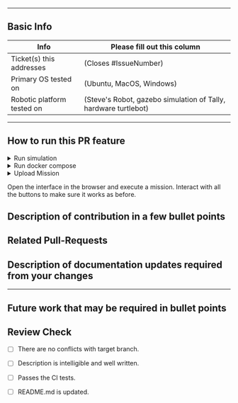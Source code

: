 <!-- Please fill out the following pull request template for non-trivial changes to help us process your PR faster and more efficiently.-->

---

## Basic Info

| Info | Please fill out this column |
| ------ | ----------- |
| Ticket(s) this addresses   | (Closes #IssueNumber) |
| Primary OS tested on | (Ubuntu, MacOS, Windows) |
| Robotic platform tested on | (Steve's Robot, gazebo simulation of Tally, hardware turtlebot) |

---
## How to run this PR feature
<!--
* Branches to be checkout
* Instruction to run the docker/command/ blah blah
-->

<details>
    <summary>Run simulation</summary>

```bash
xhost +local:root
docker run -it --rm --net host --privileged --gpus all -e DISPLAY=$DISPLAY -e NVIDIA_VISIBLE_DEVICES=all -e NVIDIA_DRIVER_CAPABILITIES=graphics -e ROBOT_NAME=1 --mount type=bind,source=/tmp/.X11-unix,target=/tmp/.X11-unix umdlife/umd-simulation-dev:latest roslaunch umd_simulation three_iris_mavros_sitl.launch
```

</details>

<details>
  <summary>Run docker compose</summary>

```yaml
version: "3.4"

services:
  bridge:
    container_name: bridge
    image: umdlife/umd-bridge:v2.0.4
    network_mode: host
    environment:
      ROS_DOMAIN_ID: 60
      NETWORK: local
    command: ros2 run ros1_bridge parameter_bridge /bridge_topics /bridge_service_1_to_2 /bridge_service_2_to_1
  copter100:
    container_name: copter100
    image: umdlife/umd-copter-dev:latest
    network_mode: host
    environment:
      ROBOT_MODEL: iris
      ROBOT_ID: 100/sitl
      ROS_DOMAIN_ID: 60
      NETWORK: local
    command: ros2 launch umd_robot_executor robot_bt_navigator.launch.py run_mode:=sim
  mission:
    container_name: mission
    image: umdlife/umd-mission-dev:latest
    network_mode: host
    environment:
      VPN: disable
      ROS_DOMAIN_ID: 60
      NETWORK: local
    command: ros2 launch umd_mission_core mission_core.launch.py
  database:
    image: postgis/postgis:14-3.3
    container_name: database
    network_mode: host
    restart: always
    environment:
      - POSTGRES_USER=postgres
      - POSTGRES_PASSWORD=postgres
      - POSTGRES_DB=users
    # ports:
    #   - '5432:5432'
  redis:
    image: redis:6.2.5
    container_name: redis
    network_mode: host
    restart: always
    environment:
      - REDIS_PASSWORD=redis
    # ports:
    #   - '6379:6379'
  web-backend:
    container_name: web-backend
    image: umdlife/umd-web-dev:latest
    depends_on:
      - database
      - redis
    network_mode: host
    environment:
        ROS_DOMAIN_ID: 60
        NETWORK: local
        VPN: disable
        # VITE_DISABLE_AUTH: 1
        TOKEN_SECRET: 1234567890
        VITE_MAPBOX_URL: pk.eyJ1IjoiZ25leWhhYnViIiwiYSI6ImNsYmk4MjMyZTA3Y2Ezbm9kYm5keTVhNDQifQ.61SwBpBAbsm3r87qdHBsZQ
        VITE_BASE_URL: http://localhost:8081
        VITE_SOCKET_URL: ws://localhost:8081
        DATABASE_URL: postgresql://postgres:postgres@localhost:5432/umd_web_database?schema=public
        REDIS_URL: redis://localhost:6379
   

```

</details>

<details>
  <summary>Upload Mission</summary>

```
ros2 action send_goal /mission_core/upload_mission umd_mission_interfaces/action/UploadMission "bt_xml: mission.xml
mission_params:
  mission_speed: 5.0
  rth_height: 20.0
failsafes:
  low_battery:
    value: 0.2
    failsafe: 1
  critical_battery:
    value: 0.2
    failsafe: 2
  rc_link_lost:
    value: 10.0
    failsafe: 1
  gps_link_lost:
    value: 20.0
    failsafe: 1
  cellular_link_lost:
    value: 0.0
    failsafe: 0
  manager_link_lost:
    value: 5.0
    failsafe: 1"

```
</details>

 Open the interface in the browser and execute a mission. Interact with all the buttons to make sure it works as before.

## Description of contribution in a few bullet points

<!--
* I added this neat new feature
* Also fixed a typo in a parameter name in nav2_costmap_2d
-->

## Related Pull-Requests

<!--

* Add related PRs links.
  -->

## Description of documentation updates required from your changes

<!--
* Added new parameter, so need to add that to default configs and documentation page
* I added some capabilities, need to document them
-->

---

## Future work that may be required in bullet points

<!--
* I think there might be some optimizations to be made from STL vector
* I see alot of redundancy in this package, we might want to add a function `bool XYZ()` to reduce clutter
* I tested on a differential drive robot, but there might be issues turning near corners on an omnidirectional platform
-->

## Review Check

- [ ] There are no conflicts with target branch.

- [ ] Description is intelligible and well written.

- [ ] Passes the CI tests.

- [ ] README.md is updated.  





